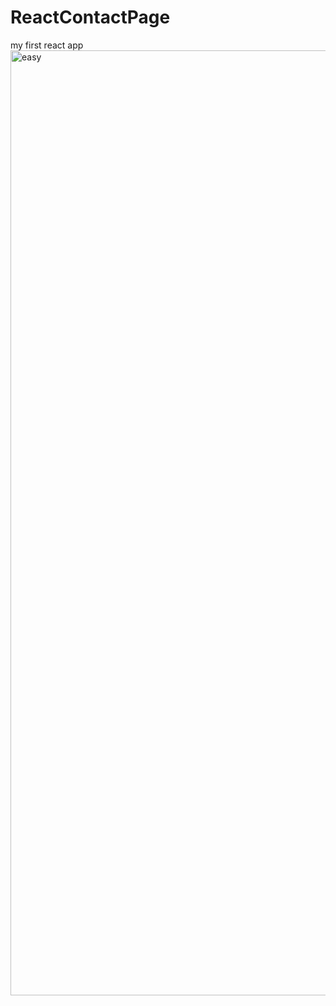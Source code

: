 # ReactContactPage
my first react app
<img width="1512" alt="easy" src="https://user-images.githubusercontent.com/53148716/156058150-5fc1f1d7-c144-44e6-ae1d-9cf4cf32dfbb.png">
